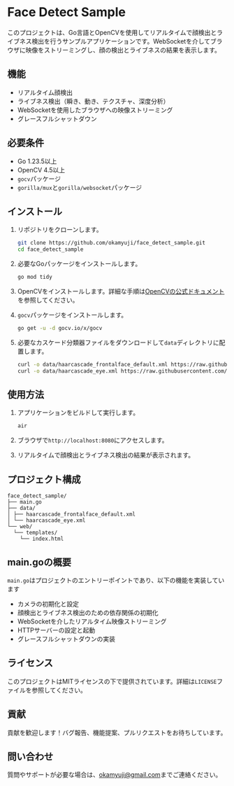 # Face Detect Sample

このプロジェクトは、Go言語とOpenCVを使用してリアルタイムで顔検出とライブネス検出を行うサンプルアプリケーションです。WebSocketを介してブラウザに映像をストリーミングし、顔の検出とライブネスの結果を表示します。

## 機能

- リアルタイム顔検出
- ライブネス検出（瞬き、動き、テクスチャ、深度分析）
- WebSocketを使用したブラウザへの映像ストリーミング
- グレースフルシャットダウン

## 必要条件

- Go 1.23.5以上
- OpenCV 4.5以上
- `gocv`パッケージ
- `gorilla/mux`と`gorilla/websocket`パッケージ

## インストール

1. リポジトリをクローンします。

   ```bash
   git clone https://github.com/okamyuji/face_detect_sample.git
   cd face_detect_sample
   ```

2. 必要なGoパッケージをインストールします。

   ```bash
   go mod tidy
   ```

3. OpenCVをインストールします。詳細な手順は[OpenCVの公式ドキュメント](https://opencv.org/)を参照してください。

4. `gocv`パッケージをインストールします。

   ```bash
   go get -u -d gocv.io/x/gocv
   ```

5. 必要なカスケード分類器ファイルをダウンロードして`data`ディレクトリに配置します。

   ```bash
   curl -o data/haarcascade_frontalface_default.xml https://raw.githubusercontent.com/opencv/opencv/master/data/haarcascades/haarcascade_frontalface_default.xml
   curl -o data/haarcascade_eye.xml https://raw.githubusercontent.com/opencv/opencv/master/data/haarcascades/haarcascade_eye.xml
   ```

## 使用方法

1. アプリケーションをビルドして実行します。

   ```bash
   air
   ```

2. ブラウザで`http://localhost:8080`にアクセスします。

3. リアルタイムで顔検出とライブネス検出の結果が表示されます。

## プロジェクト構成

```shell
face_detect_sample/
├── main.go
├── data/
│ ├── haarcascade_frontalface_default.xml
│ └── haarcascade_eye.xml
└── web/
  └── templates/
    └── index.html
```

## main.goの概要

`main.go`はプロジェクトのエントリーポイントであり、以下の機能を実装しています

- カメラの初期化と設定
- 顔検出とライブネス検出のための依存関係の初期化
- WebSocketを介したリアルタイム映像ストリーミング
- HTTPサーバーの設定と起動
- グレースフルシャットダウンの実装

## ライセンス

このプロジェクトはMITライセンスの下で提供されています。詳細は`LICENSE`ファイルを参照してください。

## 貢献

貢献を歓迎します！バグ報告、機能提案、プルリクエストをお待ちしています。

## 問い合わせ

質問やサポートが必要な場合は、[okamyuji@gmail.com](mailto:okamyuji@gmail.com)までご連絡ください。
